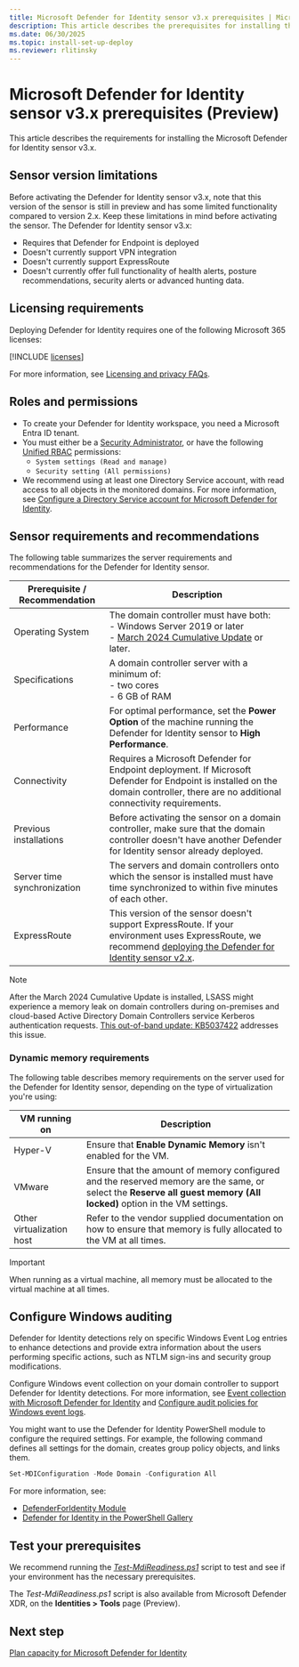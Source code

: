 ```yaml
---
title: Microsoft Defender for Identity sensor v3.x prerequisites | Microsoft Defender for Identity
description: This article describes the prerequisites for installing the Microsoft Defender for Identity sensor version 3.x.
ms.date: 06/30/2025
ms.topic: install-set-up-deploy
ms.reviewer: rlitinsky
---
```


# Microsoft Defender for Identity sensor v3.x prerequisites (Preview)

This article describes the requirements for installing the Microsoft Defender for Identity sensor v3.x.

## Sensor version limitations 

Before activating the Defender for Identity sensor v3.x, note that this version of the sensor is still in preview and has some limited functionality compared to version 2.x. Keep these limitations in mind before activating the sensor.
The Defender for Identity sensor v3.x:
 - Requires that Defender for Endpoint is deployed
 - Doesn't currently support VPN integration
 - Doesn't currently support ExpressRoute
 - Doesn't currently offer full functionality of health alerts, posture recommendations, security alerts or advanced hunting data.

## Licensing requirements

Deploying Defender for Identity requires one of the following Microsoft 365 licenses:

[!INCLUDE [licenses](../includes/licenses.md)]

For more information, see [Licensing and privacy FAQs](/defender-for-identity/technical-faq#licensing-and-privacy).

## Roles and permissions

- To create your Defender for Identity workspace, you need a Microsoft Entra ID tenant.
- You must either be a [Security Administrator](/entra/identity/role-based-access-control/permissions-reference), or have the following [Unified RBAC](../role-groups.md#unified-role-based-access-control-rbac) permissions:
    - `System settings (Read and manage)`
    - `Security setting (All permissions)`
- We recommend using at least one Directory Service account, with read access to all objects in the monitored domains. For more information, see [Configure a Directory Service account for Microsoft Defender for Identity](directory-service-accounts.md).

## Sensor requirements and recommendations

The following table summarizes the server requirements and recommendations for the Defender for Identity sensor.

|Prerequisite / Recommendation |Description  |
|---------|---------|
|Operating System|The domain controller must have both:<br> - Windows Server 2019 or later<br> - [March 2024 Cumulative Update](https://support.microsoft.com/topic/march-12-2024-kb5035857-os-build-20348-2340-a7953024-bae2-4b1a-8fc1-74a17c68203c) or later.|
|Specifications|  A domain controller server with a minimum of:<br> - two cores<br>- 6 GB of RAM|
|Performance| For optimal performance, set the **Power Option** of the machine running the Defender for Identity sensor to **High Performance**.        |
|Connectivity|Requires a Microsoft Defender for Endpoint deployment. If Microsoft Defender for Endpoint is installed on the domain controller, there are no additional connectivity requirements.   |
|Previous installations| Before activating the sensor on a domain controller, make sure that the domain controller doesn't have another Defender for Identity sensor already deployed.|
|Server time synchronization|The servers and domain controllers onto which the sensor is installed must have time synchronized to within five minutes of each other.|
|ExpressRoute|This version of the sensor doesn't support ExpressRoute. If your environment uses ExpressRoute,  we recommend [deploying the Defender for Identity sensor v2.x](install-sensor.md).|

> [!NOTE]
> After the March 2024 Cumulative Update is installed, LSASS might experience a memory leak on domain controllers during on-premises and cloud-based Active Directory Domain Controllers service Kerberos authentication requests. [This out-of-band update: KB5037422](https://support.microsoft.com/en-gb/topic/march-22-2024-kb5037422-os-build-20348-2342-out-of-band-e8f5bf56-c7cb-4051-bd5c-cc35963b18f3) addresses this issue.

### Dynamic memory requirements

The following table describes memory requirements on the server used for the Defender for Identity sensor, depending on the type of virtualization you're using:

|VM running on|Description|
|------------|-------------|
|Hyper-V|Ensure that **Enable Dynamic Memory** isn't enabled for the VM.|
|VMware|Ensure that the amount of memory configured and the reserved memory are the same, or select the **Reserve all guest memory (All locked)** option in the VM settings.|
|Other virtualization host|Refer to the vendor supplied documentation on how to ensure that memory is fully allocated to the VM at all times. |

> [!IMPORTANT]
> When running as a virtual machine, all memory must be allocated to the virtual machine at all times.

## Configure Windows auditing

Defender for Identity detections rely on specific Windows Event Log entries to enhance detections and provide extra information about the users performing specific actions, such as NTLM sign-ins and security group modifications.

Configure Windows event collection on your domain controller to support Defender for Identity detections. For more information, see [Event collection with Microsoft Defender for Identity](event-collection-overview.md) and [Configure audit policies for Windows event logs](configure-windows-event-collection.md).

You might want to use the Defender for Identity PowerShell module to configure the required settings. For example, the following command defines all settings for the domain, creates group policy objects, and links them.

```powershell
Set-MDIConfiguration -Mode Domain -Configuration All
```
For more information, see:
- [DefenderForIdentity Module](/powershell/module/defenderforidentity/)
- [Defender for Identity in the PowerShell Gallery](https://www.powershellgallery.com/packages/DefenderForIdentity/)
 

## Test your prerequisites

We recommend running the [*Test-MdiReadiness.ps1*](https://github.com/microsoft/Microsoft-Defender-for-Identity/tree/main/Test-MdiReadiness) script to test and see if your environment has the necessary prerequisites.

The *Test-MdiReadiness.ps1* script is also available from Microsoft Defender XDR, on the **Identities > Tools** page (Preview).

## Next step
[Plan capacity for Microsoft Defender for Identity](capacity-planning.md)
